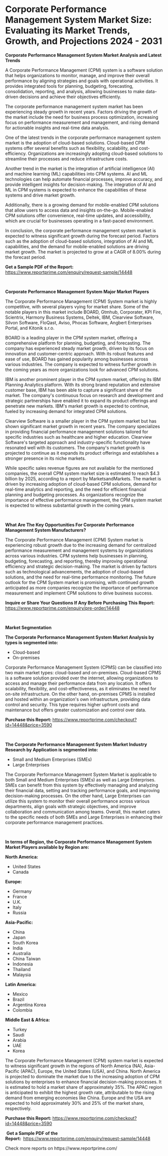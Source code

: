 <p><h1>Corporate Performance Management System Market Size: Evaluating its Market Trends, Growth, and Projections 2024 - 2031</h1></p><p><strong>Corporate Performance Management System Market Analysis and Latest Trends</strong></p>
<p><p>A Corporate Performance Management (CPM) system is a software solution that helps organizations to monitor, manage, and improve their overall performance by aligning strategies and goals with operational activities. It provides integrated tools for planning, budgeting, forecasting, consolidation, reporting, and analysis, allowing businesses to make data-driven decisions and achieve their objectives efficiently.</p><p>The corporate performance management system market has been experiencing steady growth in recent years. Factors driving the growth of the market include the need for business process optimization, increasing focus on performance measurement and management, and rising demand for actionable insights and real-time data analysis.</p><p>One of the latest trends in the corporate performance management system market is the adoption of cloud-based solutions. Cloud-based CPM systems offer several benefits such as flexibility, scalability, and cost-efficiency. Organizations are increasingly adopting cloud-based solutions to streamline their processes and reduce infrastructure costs.</p><p>Another trend in the market is the integration of artificial intelligence (AI) and machine learning (ML) capabilities into CPM systems. AI and ML technologies can help automate financial processes, improve accuracy, and provide intelligent insights for decision-making. The integration of AI and ML in CPM systems is expected to enhance the capabilities of these systems and drive market growth.</p><p>Additionally, there is a growing demand for mobile-enabled CPM solutions that allow users to access data and insights on-the-go. Mobile-enabled CPM solutions offer convenience, real-time updates, and accessibility, which are crucial for businesses operating in a fast-paced environment.</p><p>In conclusion, the corporate performance management system market is expected to witness significant growth during the forecast period. Factors such as the adoption of cloud-based solutions, integration of AI and ML capabilities, and the demand for mobile-enabled solutions are driving market growth. The market is projected to grow at a CAGR of 8.00% during the forecast period.</p></p>
<p><strong>Get a Sample PDF of the Report:&nbsp;</strong> <a href="https://www.reportprime.com/enquiry/request-sample/14448">https://www.reportprime.com/enquiry/request-sample/14448</a></p>
<p>&nbsp;</p>
<p><strong>Corporate Performance Management System Major Market Players</strong></p>
<p><p>The Corporate Performance Management (CPM) System market is highly competitive, with several players vying for market share. Some of the notable players in this market include BOARD, Gtmhub, Corporater, KPI Fire, Scientrix, Harmony Business Systems, Deltek, IBM, Clearview Software, Silvon Software, FloQast, Aviso, Phocas Software, Angbert Enterprises Portal, and Kitonik s.r.o.</p><p>BOARD is a leading player in the CPM system market, offering a comprehensive platform for planning, budgeting, and forecasting. The company has experienced steady market growth, driven by its focus on innovation and customer-centric approach. With its robust features and ease of use, BOARD has gained popularity among businesses across various industries. The company is expected to witness further growth in the coming years as more organizations look for advanced CPM solutions.</p><p>IBM is another prominent player in the CPM system market, offering its IBM Planning Analytics platform. With its strong brand reputation and extensive customer base, IBM has been able to capture a significant share of the market. The company's continuous focus on research and development and strategic partnerships have enabled it to expand its product offerings and penetrate new markets. IBM's market growth is expected to continue, fueled by increasing demand for integrated CPM solutions.</p><p>Clearview Software is a smaller player in the CPM system market but has shown significant market growth in recent years. The company specializes in providing financial performance management solutions tailored for specific industries such as healthcare and higher education. Clearview Software's targeted approach and industry-specific functionality have resonated well with its customers. The company's market growth is projected to continue as it expands its product offerings and establishes a stronger presence in its niche markets.</p><p>While specific sales revenue figures are not available for the mentioned companies, the overall CPM system market size is estimated to reach $4.3 billion by 2025, according to a report by MarketsandMarkets. The market is driven by increasing adoption of cloud-based CPM solutions, demand for real-time analytics and reporting, and the need for efficient financial planning and budgeting processes. As organizations recognize the importance of effective performance management, the CPM system market is expected to witness substantial growth in the coming years.</p></p>
<p>&nbsp;</p>
<p><strong>What Are The Key Opportunities For Corporate Performance Management System Manufacturers?</strong></p>
<p><p>The Corporate Performance Management (CPM) System market is experiencing robust growth due to the increasing demand for centralized performance measurement and management systems by organizations across various industries. CPM systems help businesses in planning, budgeting, forecasting, and reporting, thereby improving operational efficiency and strategic decision-making. The market is driven by factors such as technological advancements, the adoption of cloud-based solutions, and the need for real-time performance monitoring. The future outlook for the CPM System market is promising, with continued growth anticipated as more companies recognize the importance of performance measurement and implement CPM solutions to drive business success.</p></p>
<p><strong>Inquire or Share Your Questions If Any Before Purchasing This Report:</strong> <a href="https://www.reportprime.com/enquiry/pre-order/14448">https://www.reportprime.com/enquiry/pre-order/14448</a></p>
<p>&nbsp;</p>
<p><strong>Market Segmentation</strong></p>
<p><strong>The Corporate Performance Management System Market Analysis by types is segmented into:</strong></p>
<p><ul><li>Cloud-based</li><li>On-premises</li></ul></p>
<p><p>Corporate Performance Management System (CPMS) can be classified into two main market types: cloud-based and on-premises. Cloud-based CPMS is a software solution provided over the internet, allowing organizations to access and manage their performance data from any location. It offers scalability, flexibility, and cost-effectiveness, as it eliminates the need for on-site infrastructure. On the other hand, on-premises CPMS is installed and hosted within an organization's own infrastructure, providing data control and security. This type requires higher upfront costs and maintenance but offers greater customization and control over data.</p></p>
<p><strong>Purchase this Report:&nbsp;</strong><a href="https://www.reportprime.com/checkout?id=14448&price=3590">https://www.reportprime.com/checkout?id=14448&price=3590</a></p>
<p>&nbsp;</p>
<p><strong>The Corporate Performance Management System Market Industry Research by Application is segmented into:</strong></p>
<p><ul><li>Small and Medium Enterprises (SMEs)</li><li>Large Enterprises</li></ul></p>
<p><p>The Corporate Performance Management System Market is applicable to both Small and Medium Enterprises (SMEs) as well as Large Enterprises. SMEs can benefit from this system by effectively managing and analyzing their financial data, setting and tracking performance goals, and improving decision-making processes. On the other hand, Large Enterprises can utilize this system to monitor their overall performance across various departments, align goals with strategic objectives, and improve collaboration and communication among teams. Overall, this market caters to the specific needs of both SMEs and Large Enterprises in enhancing their corporate performance management practices.</p></p>
<p>&nbsp;</p>
<p><strong>In terms of Region, the Corporate Performance Management System Market Players available by Region are:</strong></p>
<p>
    <p> <strong> North America: </strong>
        <ul>
            <li>United States</li>
            <li>Canada</li>
        </ul>
        </p> 
    <p> <strong> Europe: </strong>
        <ul>
            <li>Germany</li>
            <li>France</li>
            <li>U.K.</li>
            <li>Italy</li>
            <li>Russia</li>
        </ul>
        </p> 
    <p> <strong> Asia-Pacific: </strong>
        <ul>
            <li>China</li>
            <li>Japan</li>
            <li>South Korea</li>
            <li>India</li>
            <li>Australia</li>
            <li>China Taiwan</li>
            <li>Indonesia</li>
            <li>Thailand</li>
            <li>Malaysia</li>
        </ul>
        </p> 
    <p> <strong> Latin America: </strong>
        <ul>
            <li>Mexico</li>
            <li>Brazil</li>
            <li>Argentina Korea</li>
            <li>Colombia</li>
        </ul>
        </p> 
    <p> <strong> Middle East & Africa: </strong>
        <ul>
            <li>Turkey</li>
            <li>Saudi</li>
            <li>Arabia</li>
            <li>UAE</li>
            <li>Korea</li>
        </ul>
    </p>
    </p>
<p><p>The Corporate Performance Management (CPM) system market is expected to witness significant growth in the regions of North America (NA), Asia-Pacific (APAC), Europe, the United States (USA), and China. North America is projected to dominate the market due to the increasing adoption of CPM solutions by enterprises to enhance financial decision-making processes. It is estimated to hold a market share of approximately 35%. The APAC region is anticipated to exhibit the highest growth rate, attributable to the rising demand from emerging economies like China. Europe and the USA are expected to hold approximately 30% and 25% of the market share, respectively.</p></p>
<p><strong>Purchase this Report: </strong><a href="https://www.reportprime.com/checkout?id=14448&price=3590">https://www.reportprime.com/checkout?id=14448&price=3590</a></p>
<p>&nbsp;<strong>Get a Sample PDF of the Report:&nbsp;&nbsp;</strong><a href="https://www.reportprime.com/enquiry/request-sample/14448">https://www.reportprime.com/enquiry/request-sample/14448</a></p>
<p><strong></strong></p>
<p>Check more reports on https://www.reportprime.com/</p>